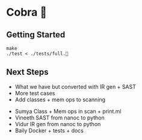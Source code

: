 # Cobra 🐍

## Getting Started

```
make
./test < ./tests/full.🐍
```

## Next Steps

* What we have but converted with IR gen + SAST
* More test cases
* Add classes + mem ops to scanning

- Sumya Class + Mem ops in scan + print.ml
- Vineeth SAST from nanoc to python
- Vidur IR gen from nanoc to python
- Baily Docker + tests + docs
